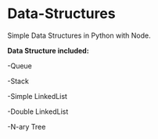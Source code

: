 # Data-Structures

Simple Data Structures in Python with Node.

**Data Structure included:**

-Queue


-Stack


-Simple LinkedList


-Double LinkedList


-N-ary Tree




